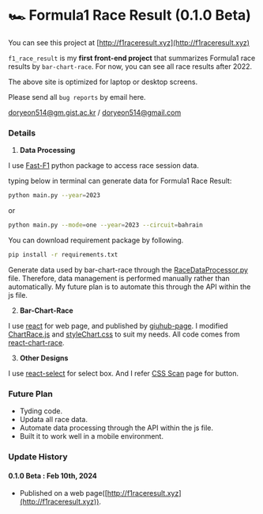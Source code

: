 # 🏎️ Formula1 Race Result (0.1.0 Beta)
You can see this project at [http://f1raceresult.xyz](http://f1raceresult.xyz)

`f1_race_result` is my **first front-end project** that summarizes Formula1 race results by `bar-chart-race`. For now, you can see all race results after 2022.

The above site is optimized for laptop or desktop screens.

Please send all `bug reports` by email here.

doryeon514@gm.gist.ac.kr / doryeon514@gmail.com


### **Details**


1. **Data Processing**

I use [Fast-F1](https://github.com/theOehrly/Fast-F1) python package to access race session data.

typing below in terminal can generate data for Formula1 Race Result:
```bash
python main.py --year=2023
```

or
```bash
python main.py --mode=one --year=2023 --circuit=bahrain
```

You can download requirement package by following.
```bash
pip install -r requirements.txt
```

Generate data used by bar-chart-race through the [RaceDataProcessor.py](./classes/RaceDataProcessor.py)  file. Therefore, data management is performed manually rather than automatically. My future plan is to automate this through the API within the js file.


2. **Bar-Chart-Race**

I use [react](https://ko.legacy.reactjs.org) for web page, and published by [giuhub-page](https://pages.github.com). I modified [ChartRace.js](./src/ChartRace.js) and [styleChart.css](./src/styleChart.css) to suit my needs. All code comes from [react-chart-race](https://github.com/ugurdalkiran/react-chart-race).


3. **Other Designs**

I use [react-select](https://github.com/jedwatson/react-select) for select box. And I refer [CSS Scan](https://getcssscan.com/css-buttons-examples) page for button.


### **Future Plan**
- Tyding code.
- Updata all race data.
- Automate data processing through the API within the js file.
- Built it to work well in a mobile environment.


### **Update History**

#### **0.1.0 Beta** : Feb 10th, 2024
- Published on a web page([http://f1raceresult.xyz](http://f1raceresult.xyz)).
